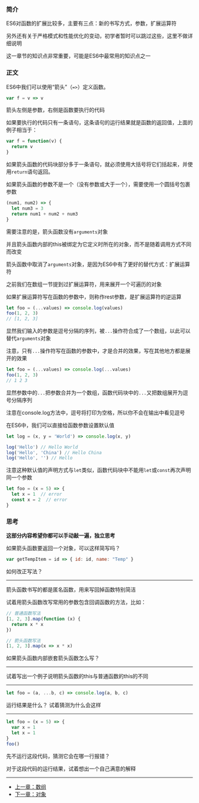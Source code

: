 ### 简介

ES6对函数的扩展比较多，主要有三点：新的书写方式，参数，扩展运算符

另外还有关于严格模式和性能优化的变动，初学者暂时可以跳过这些，这里不做详细说明

这一章节的知识点非常重要，可能是ES6中最常用的知识点之一

### 正文

ES6中我们可以使用“箭头”（`=>`）定义函数。

```javascript
var f = v => v
```

箭头左侧是参数，右侧是函数要执行的代码

如果要执行的代码只有一条语句，这条语句的运行结果就是函数的返回值，上面的例子相当于：

```javascript
var f = function(v) {
  return v
}
```

如果箭头函数的代码块部分多于一条语句，就必须使用大括号将它们括起来，并使用`return`语句返回。

如果箭头函数的参数不是一个（没有参数或大于一个），需要使用一个圆括号包裹参数

```javascript
(num1, num2) => {
  let num3 = 3
  return num1 + num2 + num3
}
```

需要注意的是，箭头函数没有`arguments`对象

并且箭头函数内部的this被绑定为它定义时所在的对象，而不是随着调用方式不同而改变

箭头函数中取消了`arguments`对象，是因为ES6中有了更好的替代方式：扩展运算符

之前我们在数组一节提到过扩展运算符，用来展开一个可遍历的对象

如果扩展运算符写在函数的参数中，则称作rest参数，是扩展运算符的逆运算

```javascript
let foo = (...values) => console.log(values)
foo(1, 2, 3)
// [1, 2, 3]
```

显然我们输入的参数是逗号分隔的序列，被`...`操作符合成了一个数组，以此可以替代`arguments`对象

注意，只有`...`操作符写在函数的参数中，才是合并的效果，写在其他地方都是展开的效果

```javascript
let foo = (...values) => console.log(...values)
foo(1, 2, 3)
// 1 2 3 
```

显然参数中的`...`把参数合并为一个数组，函数代码块中的`...`又把数组展开为逗号分隔序列

注意在console.log方法中，逗号将打印为空格，所以你不会在输出中看见逗号

在ES6中，我们可以直接给函数参数设置默认值

```javascript
let log = (x, y = 'World') => console.log(x, y)

log('Hello') // Hello World
log('Hello', 'China') // Hello China
log('Hello', '') // Hello
```

注意这种默认值的声明方式与`let`类似，函数代码块中不能用`let`或`const`再次声明同一个参数

```javascript
let foo = (x = 5) => {
  let x = 1  // error
  const x = 2  // error
}
```

### 思考
**这部分内容希望你都可以手动敲一遍，独立思考**

如果箭头函数要返回一个对象，可以这样简写吗？

```javascript
var getTempItem = id => { id: id, name: "Temp" }
```

如何改正写法？

---

箭头函数书写的都是匿名函数，用来写回掉函数特别简洁

试着用箭头函数改写常用的参数包含回调函数的方法，比如：

```javascript
// 普通函数写法
[1, 2, 3].map(function (x) {
  return x * x
})

// 箭头函数写法
[1, 2, 3].map(x => x * x)
```

如果箭头函数内部嵌套箭头函数怎么写？

---

试着写出一个例子说明箭头函数的this与普通函数的this的不同

---

```javascript
let foo = (a, ...b, c) => console.log(a, b, c)
```

运行结果是什么？ 试着猜测为什么会这样

---

```javascript
let foo = (x = 5) => {
  var x = 1
  let x = 1
}
foo()
```

先不运行这段代码，猜测它会在哪一行报错？

对于这段代码的运行结果，试着想出一个自己满意的解释

---

- [上一章：数组](array.md)
- [下一章：对象](object.md)
